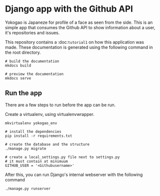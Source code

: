 # Django app with the Github API

Yokogao is Japaneze for profile of a face as seen from the side.
This is an simple app that consumes the Github API to show information
about a user, it's repositories and issues.

This repository contains a :doc:`tutorial1` on how this application was made.
These documentation is generated using the following command in the
root directory.
```
# build the documentation
mkdocs build

# preview the documentation
mkdocs serve
```
## Run the app

There are a few steps to run before the app can be run.

Create a virtualenv, using virtualenvwrapper.
```
mkvirtualenv yokogao_env

# install the dependencies
pip install -r requirements.txt

# create the database and the structure
./manage.py migrate

# create a local_settings.py file next to settings.py
# it must contain at minimuum
GITHUB_USER = '<Githubusername>'
```

After this, you can run Django's internal webserver with the following
command
```
./manage.py runserver
```
